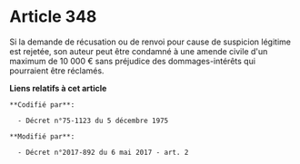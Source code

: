 # Article 348

Si la demande de récusation ou de renvoi pour cause de suspicion légitime est rejetée, son auteur peut être condamné à une
amende civile d'un maximum de 10 000 € sans préjudice des dommages-intérêts qui pourraient être réclamés.

**Liens relatifs à cet article**

	**Codifié par**:

	  - Décret n°75-1123 du 5 décembre 1975

	**Modifié par**:

	  - Décret n°2017-892 du 6 mai 2017 - art. 2
